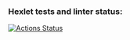 ### Hexlet tests and linter status:
[![Actions Status](https://github.com/QuestVR/ansible-deploy-project-76/actions/workflows/hexlet-check.yml/badge.svg)](https://github.com/QuestVR/ansible-deploy-project-76/actions)